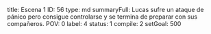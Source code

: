 title:          Escena 1
ID:             56
type:           md
summaryFull:    Lucas sufre un ataque de pánico pero consigue controlarse y se termina de preparar con sus compañeros.
POV:            0
label:          4
status:         1
compile:        2
setGoal:        500


